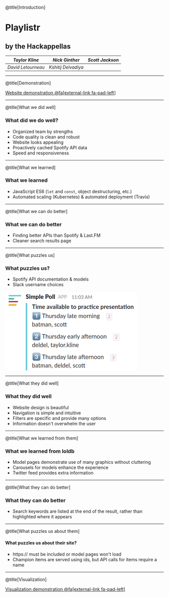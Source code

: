 @title[Introduction]

# <span class='gold'> Playlistr </span>

## by the Hackappellas

|  *Taylor Kline*  |   *Nick Ginther*  | *Scott Jackson* |
|:---------------:|:------------------:|:---------------:|
| *David Letourneau* | *Kshitij Delvadiya* |

---

@title[Demonstration]

[Website demonstration @fa[external-link fa-pad-left]](http://hackappellas.me/)

---

@title[What we did well]

### What did we do well?

- Organized team by strengths
- Code quality is clean and robust
- Website looks appealing
- Proactively cached Spotify API data
- Speed and responsiveness

---

@title[What we learned]

### What we learned

- JavaScript ES6 (`let` and `const`, object destructuring, etc.)
- Automated scaling (Kubernetes) & automated deployment (Travis)

---

@title[What we can do better]

### What we can do better

- Finding better APIs than Spotify & Last.FM
- Cleaner search results page

---

@title[What puzzles us]

### What puzzles us?

- Spotify API documentation & models
- Slack username choices

![slack](pitch/slack.png)

---

@title[What they did well]

### What they did well

- Website design is beautiful
- Navigation is simple and intuitive
- Filters are specific and provide many options
- Information doesn't overwhelm the user

---

@title[What we learned from them]

### What we learned from loldb

- Model pages demonstrate use of many graphics without cluttering
- Carousels for models enhance the experience
- Twitter feed provides extra information

---

@title[What they can do better]

### What they can do better

- Search keywords are listed at the end of the result, rather than highlighted where it appears

---

@title[What puzzles us about them]

#### What puzzles us about their site?

- https:// must be included or model pages won't load
- Champion items are served using ids, but API calls for items require a name

---

@title[Visualization]

[Visualization demonstration @fa[external-link fa-pad-left]](http://hackappellas.me/visualization)